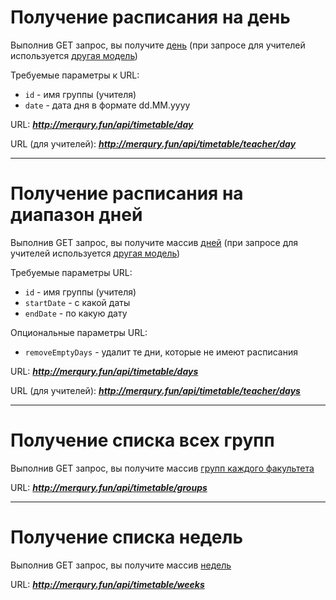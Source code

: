 # Получение расписания на день

Выполнив GET запрос, вы получите 
[день](dto_models.md#модель-дня-расписания) (при запросе для учителей используется
[другая модель](dto_models.md#модель-дня-расписания-для-учителя))

Требуемые параметры к URL:
* `id` - имя группы (учителя)
* `date` - дата дня в формате dd.MM.yyyy

URL: ***http://merqury.fun/api/timetable/day***

URL (для учителей): ***http://merqury.fun/api/timetable/teacher/day***


<hr>

# Получение расписания на диапазон дней

Выполнив GET запрос, вы получите массив
[дней](dto_models.md#модель-дня-расписания) (при запросе для учителей используется 
[другая модель](dto_models.md#модель-дня-расписания-для-учителя))

Требуемые параметры URL:
* `id` - имя группы (учителя)
* `startDate` - с какой даты
* `endDate` - по какую дату

Опциональные параметры URL:
* `removeEmptyDays` - удалит те дни, которые не имеют расписания

URL: ***http://merqury.fun/api/timetable/days***

URL (для учителей): ***http://merqury.fun/api/timetable/teacher/days***

<hr>

# Получение списка всех групп

Выполнив GET запрос, вы получите массив 
[групп каждого факультета](dto_models.md#модель-факультета-и-его-групп)

URL: ***http://merqury.fun/api/timetable/groups***

<hr>

# Получение списка недель

Выполнив GET запрос, вы получите массив
[недель](dto_models.md#модель-недели)

URL: ***http://merqury.fun/api/timetable/weeks***
